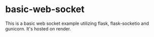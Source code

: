# basic-web-socket

This is a basic web socket example utilizing flask, flask-socketio and gunicorn. It's hosted on render. 
